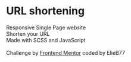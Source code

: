 # URL shortening

Responsive Single Page website<br>
Shorten your URL<br>
Made with SCSS and JavaScript<br><br>
Challenge by [Frontend Mentor](https://www.frontendmentor.io) coded by ElieB77

